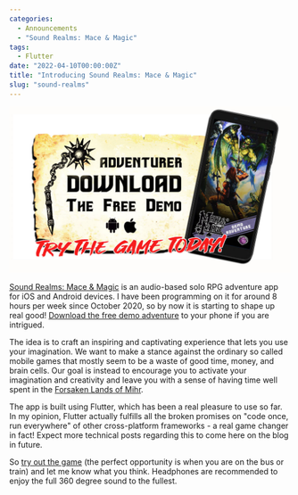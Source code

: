 ```yaml
---
categories:
  - Announcements
  - "Sound Realms: Mace & Magic"
tags:
  - Flutter
date: "2022-04-10T00:00:00Z"
title: "Introducing Sound Realms: Mace & Magic"
slug: "sound-realms"
---
```


[![Sound Realms: Mace & Magic](/sound-realms.jpg)](https://www.sound-realms.com/)

[Sound Realms: Mace & Magic](https://www.sound-realms.com/) is an audio-based solo RPG adventure app for iOS and Android devices. I have been programming on it for around 8 hours per week since October 2020, so by now it is starting to shape up real good! [Download the free demo adventure](https://www.sound-realms.com/download) to your phone if you are intrigued. 

The idea is to craft an inspiring and captivating experience that lets you use your imagination. We want to make a stance against the ordinary so called mobile games that mostly seem to be a waste of good time, money, and brain cells. Our goal is instead to encourage you to activate your imagination and creativity and leave you with a sense of having time well spent in the [Forsaken Lands of Mihr](https://www.sound-realms.com/faq).

The app is built using Flutter, which has been a real pleasure to use so far. In my opinion, Flutter actually fulfills all the broken promises on "code once, run everywhere" of other cross-platform frameworks - a real game changer in fact! Expect more technical posts regarding this to come here on the blog in future. 

So [try out the game](https://www.sound-realms.com/download)  (the perfect opportunity is when you are on the bus or train) and let me know what you think. Headphones are recommended to enjoy the full 360 degree sound to the fullest.
